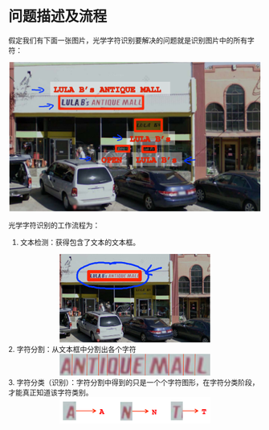 问题描述及流程
============

假定我们有下面一张图片，光学字符识别要解决的问题就是识别图片中的所有字符：

<div style="text-align:center">
<img src="../attachments/光学字符识别.png" width="500"></img>
</div>

光学字符识别的工作流程为：

1. 文本检测：获得包含了文本的文本框。
<div style="text-align:center">
<img src="../attachments/1文本检测.png" width="300"></img>
</div>
2. 字符分割：从文本框中分割出各个字符
<div style="text-align:center">
<img src="../attachments/2字符分割.png" width="300"></img>
</div>
3. 字符分类（识别）：字符分割中得到的只是一个个字符图形，在字符分类阶段，才能真正知道该字符类别。
<div style="text-align:center">
<img src="../attachments/3字符分类.png" width="300"></img>
</div>
